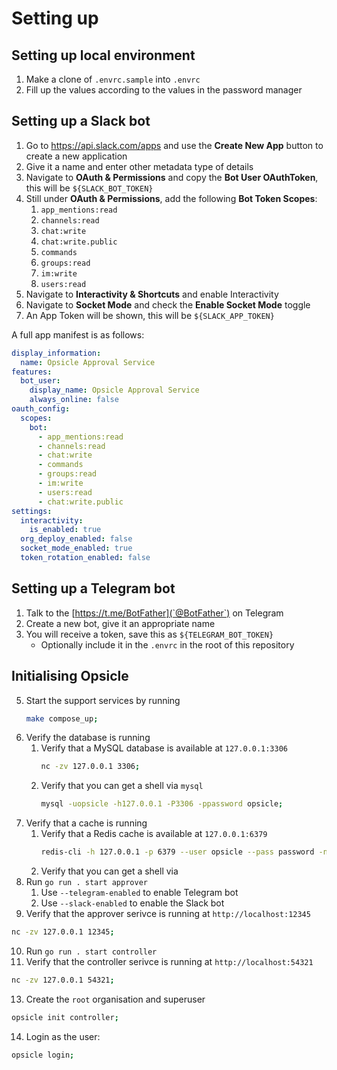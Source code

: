 # Setting up

## Setting up local environment

1. Make a clone of `.envrc.sample` into `.envrc`
2. Fill up the values according to the values in the password manager

## Setting up a Slack bot

1. Go to https://api.slack.com/apps and use the **Create New App** button to create a new application
2. Give it a name and enter other metadata type of details
3. Navigate to **OAuth & Permissions** and copy the **Bot User OAuthToken**, this will be `${SLACK_BOT_TOKEN}`
4. Still under **OAuth & Permissions**, add the following **Bot Token Scopes**:
   1. `app_mentions:read`
   2. `channels:read`
   2. `chat:write`
   2. `chat:write.public`
   2. `commands`
   2. `groups:read`
   2. `im:write`
   2. `users:read`
5. Navigate to **Interactivity & Shortcuts** and enable Interactivity
6. Navigate to **Socket Mode** and check the **Enable Socket Mode** toggle
7. An App Token will be shown, this will be `${SLACK_APP_TOKEN}`

A full app manifest is as follows:

```yaml
display_information:
  name: Opsicle Approval Service
features:
  bot_user:
    display_name: Opsicle Approval Service
    always_online: false
oauth_config:
  scopes:
    bot:
      - app_mentions:read
      - channels:read
      - chat:write
      - commands
      - groups:read
      - im:write
      - users:read
      - chat:write.public
settings:
  interactivity:
    is_enabled: true
  org_deploy_enabled: false
  socket_mode_enabled: true
  token_rotation_enabled: false
```

## Setting up a Telegram bot

1. Talk to the [https://t.me/BotFather](`@BotFather`) on Telegram
2. Create a new bot, give it an appropriate name
3. You will receive a token, save this as `${TELEGRAM_BOT_TOKEN}`
   - Optionally include it in the `.envrc` in the root of this repository

## Initialising Opsicle

5. Start the support services by running
   ```sh
   make compose_up;
   ```
6. Verify the database is running
   1. Verify that a MySQL database is available at `127.0.0.1:3306`
      ```sh
      nc -zv 127.0.0.1 3306;
      ```
   2. Verify that you can get a shell via `mysql`
      ```sh
      mysql -uopsicle -h127.0.0.1 -P3306 -ppassword opsicle;
      ```
7. Verify that a cache is running
   1. Verify that a Redis cache is available at `127.0.0.1:6379`
      ```sh
      redis-cli -h 127.0.0.1 -p 6379 --user opsicle --pass password -n 0;
      ```
   2. Verify that you can get a shell via 
8. Run `go run . start approver`
   1. Use `--telegram-enabled` to enable Telegram bot
   2. Use `--slack-enabled` to enable the Slack bot
9.  Verify that the approver serivce is running at `http://localhost:12345`
   ```sh
   nc -zv 127.0.0.1 12345;
   ```
10. Run `go run . start controller`
12. Verify that the controller serivce is running at `http://localhost:54321`
   ```sh
   nc -zv 127.0.0.1 54321;
   ```
13. Create the `root` organisation and superuser
   ```sh
   opsicle init controller;
   ```
14. Login as the user:
   ```sh
   opsicle login;
   ```
